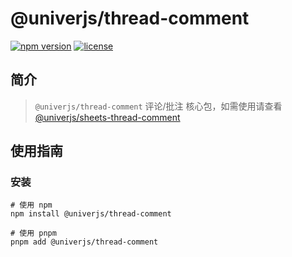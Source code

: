 # @univerjs/thread-comment

[![npm version](https://img.shields.io/npm/v/@univerjs/thread-comment)](https://npmjs.org/packages/@univerjs/thread-comment)
[![license](https://img.shields.io/npm/l/@univerjs/thread-comment)](https://img.shields.io/npm/l/@univerjs/thread-comment)

## 简介

> `@univerjs/thread-comment` 评论/批注 核心包，如需使用请查看 [@univerjs/sheets-thread-comment](../sheets-thread-comment/README-zh.md)

## 使用指南

### 安装

```shell
# 使用 npm
npm install @univerjs/thread-comment

# 使用 pnpm
pnpm add @univerjs/thread-comment
```
